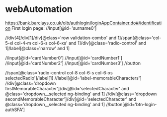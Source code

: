 # webAutomation

https://bank.barclays.co.uk/olb/authlogin/loginAppContainer.do#/identification
First login page:
//input[@id='surname0']

//div[4]/div[1]/div[@class='row validation-combo' and 1]/span[@class='col-5-xl col-4-m col-6-s col-6-xs' and 1]/div[@class='radio-control' and 1]/label[@class='narrow' and 1]

//input[@id='cardNumber0']
//input[@id='cardNumber1']
//input[@id='cardNumber2']
//input[@id='cardNumber3']
//button


//span[@class='radio-control col-8 col-6-s col-6-xs selectedRadio']/label[1]
//label[@id='label-memorableCharacters']
//div[@class='dropdown firstMemorableCharacter']/div[@id='selectedCharacter' and @class='dropdown__selected ng-binding' and 1]
//div[@class='dropdown secondMemorableCharacter']/div[@id='selectedCharacter' and @class='dropdown__selected ng-binding' and 1]
//button[@id='btn-login-authSFA']
